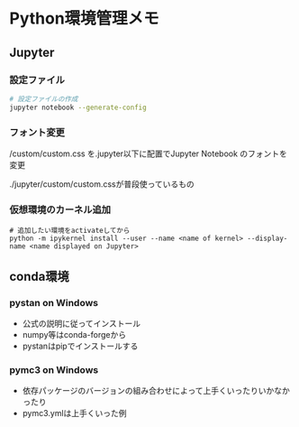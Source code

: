 # Python環境管理メモ

## Jupyter

### 設定ファイル

```bash
# 設定ファイルの作成
jupyter notebook --generate-config
```

### フォント変更

/custom/custom.css を.jupyter以下に配置でJupyter Notebook 
のフォントを変更

./jupyter/custom/custom.cssが普段使っているもの


### 仮想環境のカーネル追加

```
# 追加したい環境をactivateしてから
python -m ipykernel install --user --name <name of kernel> --display-name <name displayed on Jupyter>
```

## conda環境

### pystan on Windows

- 公式の説明に従ってインストール
- numpy等はconda-forgeから
- pystanはpipでインストールする

### pymc3 on Windows

- 依存パッケージのバージョンの組み合わせによって上手くいったりいかなかったり
- pymc3.ymlは上手くいった例
